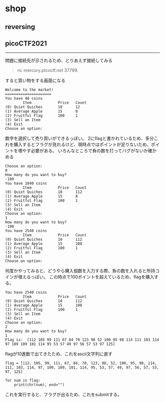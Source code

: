 # shop
## reversing
## picoCTF2021
***

問題に接続先が示されるため、とりあえず接続してみる
> nc mercury.picoctf.net 37799.

すると買い物をする画面になる
```
Welcome to the market!
=====================
You have 40 coins
        Item            Price   Count
(0) Quiet Quiches       10      12
(1) Average Apple       15      8
(2) Fruitful Flag       100     1
(3) Sell an Item
(4) Exit
Choose an option:
```

数字を選択して売り買いができるっぽい。
2にflagと書かれているため、多分これを購入するとフラグが見れるけど、現時点ではポイントが足りないため、ポイントを増やす必要がある。
いろんなところで負の数を打ってバグがないか確かめる
```
Choose an option:
0
How many do you want to buy?
-100
You have 1040 coins
        Item            Price   Count
(0) Quiet Quiches       10      112
(1) Average Apple       15      8
(2) Fruitful Flag       100     1
(3) Sell an Item
(4) Exit
Choose an option:
1
How many do you want to buy?
-100
You have 2540 coins
        Item            Price   Count
(0) Quiet Quiches       10      112
(1) Average Apple       15      108
(2) Fruitful Flag       100     1
(3) Sell an Item
(4) Exit
Choose an option:
```
何度かやってみると、どうやら購入個数を入力する際、負の数を入れると所持コインが増えるっぽい。
この時点で100ポイントを超えているため、flagを購入する。

```
You have 2540 coins
        Item            Price   Count
(0) Quiet Quiches       10      112
(1) Average Apple       15      108
(2) Fruitful Flag       100     1
(3) Sell an Item
(4) Exit
Choose an option:
2
How many do you want to buy?
1
Flag is:  [112 105 99 111 67 84 70 123 98 52 100 95 98 114 111 103 114 97 109 109 101 114 95 53 57 49 97 56 57 53 97 125]
```

flagが10進数で出てきたため、これをascii文字列に直す  

```
flag = [112, 105, 99, 111, 67, 84, 70, 123, 98, 52, 100, 95, 98, 114, 111, 103, 114, 97, 109, 109, 101, 114, 95, 53, 57, 49, 97, 56, 57, 53, 97, 125]

for num in flag:
    print(chr(num), end="")
```

これを実行すると、フラグが出るため、これをsubmitする。